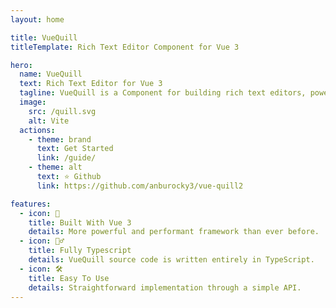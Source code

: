 ```yaml
---
layout: home

title: VueQuill
titleTemplate: Rich Text Editor Component for Vue 3

hero:
  name: VueQuill
  text: Rich Text Editor for Vue 3
  tagline: VueQuill is a Component for building rich text editors, powered by Vue 3 and Quill.
  image:
    src: /quill.svg
    alt: Vite
  actions:
    - theme: brand
      text: Get Started
      link: /guide/
    - theme: alt
      text: ⭐ Github
      link: https://github.com/anburocky3/vue-quill2

features:
  - icon: 💚
    title: Built With Vue 3
    details: More powerful and performant framework than ever before.
  - icon: 🧙‍♂️
    title: Fully Typescript
    details: VueQuill source code is written entirely in TypeScript.
  - icon: 🛠️
    title: Easy To Use
    details: Straightforward implementation through a simple API.
---
```

